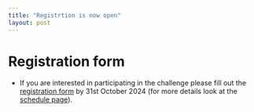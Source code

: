 ```yaml
---
title: "Registrtion is now open"
layout: post
---
```


# Registration form
* If you are interested in participating in the challenge please fill out the [registration form](https://forms.gle/wqYszj7ZxibTd2rP9) by 31st October 2024 (for more details look at the [schedule page](https://processchallenge.github.io/schedule)).